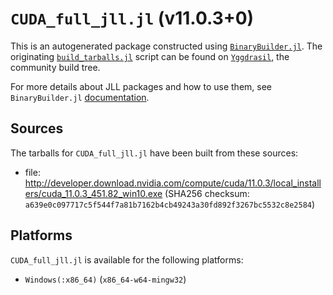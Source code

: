 # `CUDA_full_jll.jl` (v11.0.3+0)

This is an autogenerated package constructed using [`BinaryBuilder.jl`](https://github.com/JuliaPackaging/BinaryBuilder.jl). The originating [`build_tarballs.jl`](https://github.com/JuliaPackaging/Yggdrasil/blob/15a46b5116e6e68f6fd5e899ee9c047eb88c36e9/C/CUDA/CUDA_full@11.0/build_tarballs.jl) script can be found on [`Yggdrasil`](https://github.com/JuliaPackaging/Yggdrasil/), the community build tree.

For more details about JLL packages and how to use them, see `BinaryBuilder.jl` [documentation](https://juliapackaging.github.io/BinaryBuilder.jl/dev/jll/).

## Sources

The tarballs for `CUDA_full_jll.jl` have been built from these sources:

* file: http://developer.download.nvidia.com/compute/cuda/11.0.3/local_installers/cuda_11.0.3_451.82_win10.exe (SHA256 checksum: `a639e0c097717c5f544f7a81b7162b4cb49243a30fd892f3267bc5532c8e2584`)

## Platforms

`CUDA_full_jll.jl` is available for the following platforms:

* `Windows(:x86_64)` (`x86_64-w64-mingw32`)
